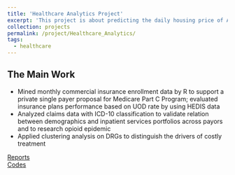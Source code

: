 ```yaml
---
title: 'Healthcare Analytics Project'
excerpt: 'This project is about predicting the daily housing price of Airbnb in Boston Area'
collection: projects
permalink: /project/Healthcare_Analytics/
tags:
  - healthcare
---
```


The Main Work
------
* Mined monthly commercial insurance enrollment data by R to support a private single payer proposal for Medicare Part C Program; evaluated insurance plans performance based on UOD rate by using HEDIS data 
* Analyzed claims data with ICD-10 classification to validate relation between demographics and inpatient services portfolios across payors and to research opioid epidemic
* Applied clustering analysis on DRGs to distinguish the drivers of costly treatment

[Reports](https://github.com/TJmask/Healthcare-Analytic-Project/tree/master/Reports)  
[Codes](https://github.com/TJmask/Healthcare-Analytic-Project/tree/master/notebooks)
